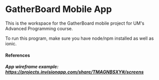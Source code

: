 # GatherBoard Mobile App

This is the workspace for the GatherBoard mobile project for UM's Advanced Programming course. 

To run this program, make sure you have node/npm installed as well as ionic. 

#### References
##### App wireframe example: https://projects.invisionapp.com/share/TMAGNBSXY#/screens
